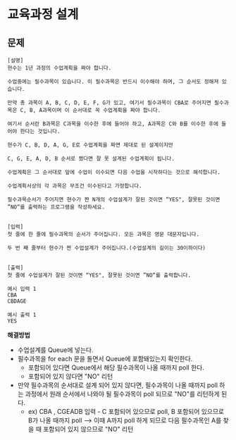 # 교육과정 설계

## 문제
```
[설명]
현수는 1년 과정의 수업계획을 짜야 합니다.

수업중에는 필수과목이 있습니다. 이 필수과목은 반드시 이수해야 하며, 그 순서도 정해져 있습니다.

만약 총 과목이 A, B, C, D, E, F, G가 있고, 여기서 필수과목이 CBA로 주어지면 필수과목은 C, B, A과목이며 이 순서대로 꼭 수업계획을 짜야 합니다.

여기서 순서란 B과목은 C과목을 이수한 후에 들어야 하고, A과목은 C와 B를 이수한 후에 들어야 한다는 것입니다.

현수가 C, B, D, A, G, E로 수업계획을 짜면 제대로 된 설계이지만

C, G, E, A, D, B 순서로 짰다면 잘 못 설계된 수업계획이 됩니다.

수업계획은 그 순서대로 앞에 수업이 이수되면 다음 수업을 시작하다는 것으로 해석합니다.

수업계획서상의 각 과목은 무조건 이수된다고 가정합니다.

필수과목순서가 주어지면 현수가 짠 N개의 수업설계가 잘된 것이면 “YES", 잘못된 것이면 ”NO“를 출력하는 프로그램을 작성하세요.


[입력]
첫 줄에 한 줄에 필수과목의 순서가 주어집니다. 모든 과목은 영문 대문자입니다.

두 번 째 줄부터 현수가 짠 수업설계가 주어집니다.(수업설계의 길이는 30이하이다)


[출력]
첫 줄에 수업설계가 잘된 것이면 “YES", 잘못된 것이면 ”NO“를 출력합니다.
```
```
예시 입력 1 
CBA
CBDAGE

예시 출력 1
YES
```

**해결방법**
- 수업설계를 Queue에 넣는다.
- 필수과목을 for each 문을 돌면서 Queue에 포함돼있는지 확인한다.
    - 포함되어 있다면 Queue에서 해당 필수과목이 나올 때까지 poll 한다.
    - 포함되어 있지 않다면 "NO" 리턴
- 만약 필수과목의 순서대로 설계 되어 있지 않다면, 필수과목이 나올 때까지 poll 하는 과정에서 원래 순서에서 나와야 될 필수과목이 poll 되므로 "NO"를 리턴하게 된다.
    - ex) CBA , CGEADB 입력 - C 포함되어 있으므로 poll, B 포함되어 있으므로 B가 나올 때까지 poll --> 이때 A까지 poll 하게 되므로 다음 필수과목인 A를 찾을 때 포함되어 있지 않으므로 "NO" 리턴